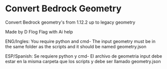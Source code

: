 # Convert Bedrock Geometry
Convert Bedrock geometry's from 1.12.2 up to legacy geometry

Made by D Flog Flag with Ai help

ENG/Ingles:
You require python and cmd-
The input geometry must be in the same folder as the scripts and it should be named geometry.json

ESP/Spanish:
Se requiere python y cmd-
El archivo de geometria input debe estar en la misma carpeta que los scripts y debe ser llamado geometry.json
